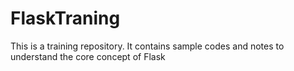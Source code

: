 # FlaskTraning
This is a training repository. It contains sample codes and notes to understand the core concept of Flask
